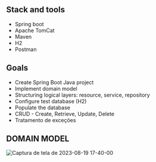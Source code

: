 ## Stack and tools
* Spring boot
* Apache TomCat
* Maven
* H2
* Postman

## Goals
* Create Spring Boot Java project
* Implement domain model
* Structuring logical layers: resource, service, repository
* Configure test database (H2)
* Populate the database
* CRUD - Create, Retrieve, Update, Delete
* Tratamento de exceções


## DOMAIN MODEL
![Captura de tela de 2023-08-19 17-40-00](https://github.com/Robertatlima/web-services_with_springboot3/assets/80784099/9c39000d-3f72-47cb-a6a9-61bdacf1d69f)
